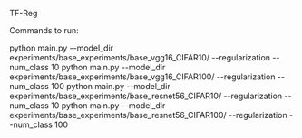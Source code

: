 TF-Reg


Commands to run:

python main.py --model_dir experiments/base_experiments/base_vgg16_CIFAR10/  --regularization --num_class 10
python main.py --model_dir experiments/base_experiments/base_vgg16_CIFAR100/  --regularization --num_class 100
python main.py --model_dir experiments/base_experiments/base_resnet56_CIFAR10/  --regularization --num_class 10
python main.py --model_dir experiments/base_experiments/base_resnet56_CIFAR100/  --regularization --num_class 100
